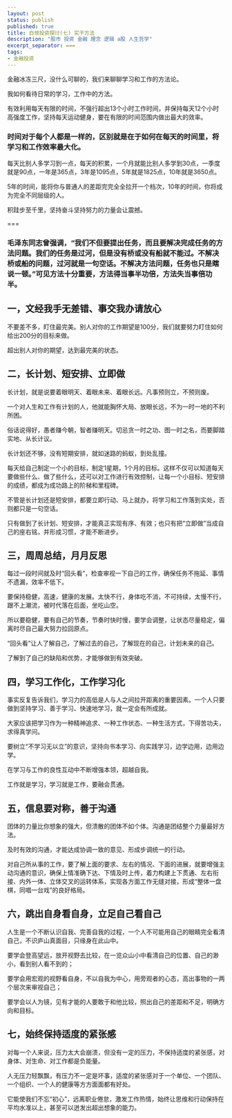 ```yaml
---
layout: post
status: publish
published: true
title: 白领投资探讨(七) 实干方法
description: "股市 投资 金融 理念 逻辑 a股 人生哲学"
excerpt_separator: ===
tags:
- 金融投资
---
```


金融冰冻三尺，没什么可聊的，我们来聊聊学习和工作的方法论。

我如何看待日常的学习，工作中的方法。

有效利用每天有限的时间，不强行超出13个小时工作时间，并保持每天12个小时高强度工作，坚持每天运动健身，要在有限的时间范围内做出最大的效率。

### 时间对于每个人都是一样的，区别就是在于如何在每天的时间里，将学习和工作效率最大化。

每天比别人多学习到一点，每天的积累，一个月就能比别人多学到30点，一季度就是90点，一年是365点，3年是1095点，5年就是1825点，10年就是3650点。

5年的时间，能将你与普通人的差距完完全全拉开一个档次，10年的时间，你将成为完全不同层级的人。

积跬步至千里，坚持奋斗坚持努力的力量会让震撼。

===

### 毛泽东同志曾强调，“我们不但要提出任务，而且要解决完成任务的方法问题。我们的任务是过河，但是没有桥或没有船就不能过。不解决桥或船的问题，过河就是一句空话。不解决方法问题，任务也只是瞎说一顿。”可见方法十分重要，方法得当事半功倍，方法失当事倍功半。


## 一，文经我手无差错、事交我办请放心

不要差不多，盯住最完美。别人对你的工作期望是100分，我们就要努力盯住如何给出200分的目标来做。

超出别人对你的期望，达到最完美的状态。

## 二，长计划、短安排、立即做

长计划，就是说要着眼明天、着眼未来、着眼长远。凡事预则立，不预则废。

一个对人生和工作有计划的人，他就能胸怀大局、放眼长远，不为一时一地的不利所困。

俗话说得好，愚者赚今朝，智者赚明天。切忌贪一时之功、图一时之名，而要脚踏实地、从长计议。

长计划还不够，没有短期安排，就如迷路的蚂蚁，到处乱撞。

每天给自己制定一个小的目标，制定1星期，1个月的目标。这样不仅可以知道每天要做些什么、做了些什么，还可以对工作进行有效控制，让每一个小目标、短安排的成绩，都成为成功路上的阶梯和里程碑。

不管是长计划还是短安排，都要立即行动、马上就办，将学习和工作落到实处，否则都只是一句空话。

只有做到了长计划、短安排，才能真正实现有序、有效；也只有把“立即做”当成自己的座右铭，并形成习惯，才能不断进步。

## 三，周周总结，月月反思

每过一段时间就及时“回头看”，检查审视一下自己的工作，确保任务不拖延、事情不遗漏，效率不低下。

要保持稳健，高速，健康的发展。太快不行，身体吃不消，不可持续，太慢不行，跟不上潮流，被时代落在后面，坐吃山空。

所以要稳健，要有自己的节奏，节奏时快时慢，要学会调整，让状态尽量稳定，偏离时尽自己最大努力拉回原点。

“回头看”让人了解自己，了解过去的自己，了解现在的自己，计划未来的自己。

了解到了自己的缺陷和优势，才能够做到有效突破。

## 四，学习工作化，工作学习化

事实反复告诉我们，学习力的高低是人与人之间拉开距离的重要因素。一个人只要做到坚持学习、善于学习、快速地学习，就一定会有所成就。

大家应该把学习作为一种精神追求、一种工作状态、一种生活方式，下得苦功夫，求得真学问。

要树立“不学习无以立”的意识，坚持向书本学习、向实践学习，边学边用，边用边学。

在学习与工作的良性互动中不断增强本领，超越自我。

工作就是学习，学习就是工作，要融会贯通。

## 五，信息要对称，善于沟通

团体的力量比你想象的强大，但溃散的团体不如个体。沟通是团结整个力量最好方法。

及时有效的沟通，才能达成协调一致的意见、形成步调统一的行动。

对自己所从事的工作，要了解上面的要求、左右的情况、下面的进展，就要增强主动沟通的意识，确保上情准确下达、下情及时上传，着力构建上下贯通、左右衔接、内外一体、立体交叉的运转体系，实现各方面工作无缝对接，形成“整体一盘棋，同唱一台戏”的良好格局。

## 六，跳出自身看自身，立足自己看自己

人生是一个不断认识自我、完善自我的过程，一个人不可能用自己的眼睛完全看清自己，不识庐山真面目，只缘身在此山中。

要学会登高望远，放开视野去比较，在一览众山小中看清自己的位置、自己的渺小，看到别人看不到的；

要学会用宏观的视野看自身，不以自我为中心，用旁观者的心态，高出事物的一两个层次来审视自己；

要学会以人为镜，见有才能的人要敢于和他比较，照出自己的差距和不足，明确方向和目标。


## 七，始终保持适度的紧张感

对每一个人来说，压力太大会崩溃，但没有一定的压力，不保持适度的紧张感，对身体、对生命、对工作都是负能量。

人无压力轻飘飘，有压力不一定是坏事，适度的紧张感对于一个单位、一个团队、一个组织、一个人的健康等方方面面都有好处。

它能使我们不忘“初心”，远离职业倦怠，激发工作热情，始终让思维和行动保持在平均水准以上，甚至可以迸发出超出想象的能力。





